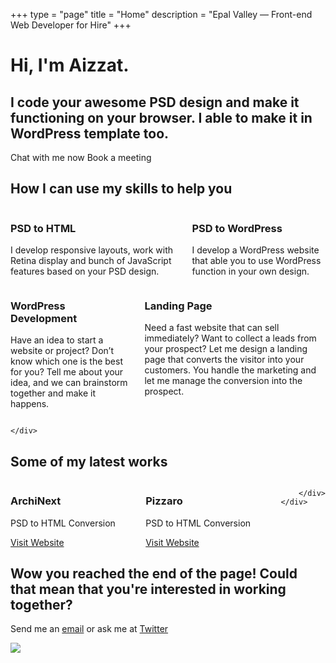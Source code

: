 +++
type = "page"
title = "Home"
description = "Epal Valley — Front-end Web Developer for Hire"
+++



<!-- Hero content: will be in the middle -->
<div class="hero-body">
    <div class="container">
        <h1 class="title">
            Hi, I'm Aizzat.
        </h1>
        <h2 class="subtitle">
            I code your awesome <span>PSD</span> design and make it functioning on your browser. I able to make it in <span>WordPress</span> template too.
        </h2>
        <a class="button">Chat with me now</a>
        <a class="button">Book a meeting</a>
    </div>
</div>
</section>

<section class="services">
    <div class="container hero-body">
        <h1 class="title">
            How I can use my skills to help you
        </h1>
        <div class="columns">
            <div class="box column">
                <h3>PSD to HTML</h3>
                <p>I develop responsive layouts, work with Retina display and bunch of JavaScript features based on your PSD design.</p>
            </div>
            <div class="box column">
                <h3>PSD to WordPress</h3>
                <p>I develop a WordPress website that able you to use WordPress function in your own design.</p>
            </div>
        </div>
        <div class="columns">
                <div class="box column">
                    <h3>WordPress Development</h3>
                    <p>Have an idea to start a website or project? Don’t know which one is the best for you? Tell me about your idea, and we can brainstorm together and make it happens.</p>
                </div>
                <div class="box column">
                    <h3>Landing Page</h3>
                    <p>Need a fast website that can sell immediately? Want to collect a leads from your prospect? Let me design a landing page that converts the visitor into your customers. You handle the marketing and let me manage the conversion into the prospect.</p>
                </div>
            </div>
        
    </div>
</section>

<section class="portfolio">
    <div class="container hero-body">
        <h1 class="title">
            Some of my latest works
        </h1>
        <div class="columns categories">
            <div class="category column" style="background-image: url('image/archinext.png');">
                <h3 class="category_name">ArchiNext</h3>
                <p>PSD to HTML Conversion</p>
                <a class="button" href="http://www.play.epalvalley.com/archinext" target="_blank">Visit Website</a>
            </div>
            <div class="category column" style="background-image: url('image/pizzaro.png');">
                <h3 class="category_name">Pizzaro</h3>
                <p>PSD to HTML Conversion</p>
                <a class="button" href="http://www.play.epalvalley.com/pizzaro/" target="_blank">Visit Website</a>
            </div>
            
        </div>
    </div>
</section>

<section id="cta-section">
    <div class="hero-body">
        <div class="container cta-section">
            <div class="columns">
                <div class="column is-half is-offset-one-quarter">
                    <h1>Wow you reached the end of the page! Could that mean that you're interested in working together?</h1>
                    <p>Send me an <span><a href="mailto:hi@epalvalley.com">email</a></span> or ask me at <span><a href="http://twitter.com/jakzaizzat">Twitter</a></span></p>
                </div>
            </div>
            <div class="cloud">
                <img src="image/panda.svg" class="panda1"/>
            </div>
        </div>
    </div>
</section>